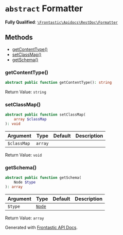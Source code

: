 # `abstract`  Formatter

**Fully Qualified**: [`\Frontastic\Apidocs\RestDoc\Formatter`](../../../src/php/RestDoc/Formatter.php)

## Methods

* [getContentType()](#getcontenttype)
* [setClassMap()](#setclassmap)
* [getSchema()](#getschema)

### getContentType()

```php
abstract public function getContentType(): string
```

Return Value: `string`

### setClassMap()

```php
abstract public function setClassMap(
    array $classMap
): void
```

Argument|Type|Default|Description
--------|----|-------|-----------
`$classMap`|`array`||

Return Value: `void`

### getSchema()

```php
abstract public function getSchema(
    Node $type
): array
```

Argument|Type|Default|Description
--------|----|-------|-----------
`$type`|[`Node`](../TypeParser/Node.md)||

Return Value: `array`

Generated with [Frontastic API Docs](https://github.com/FrontasticGmbH/apidocs).
